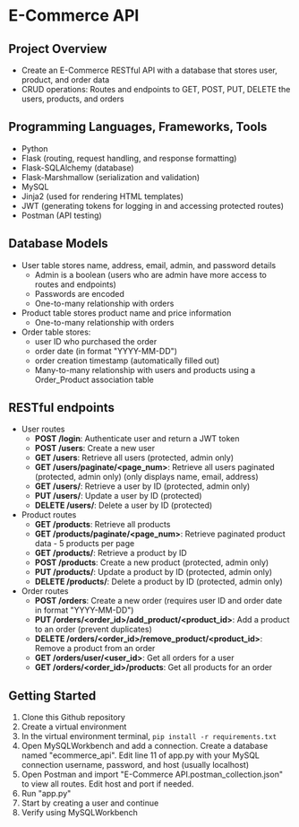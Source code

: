 # E-Commerce API

## Project Overview
- Create an E-Commerce RESTful API with a database that stores user, product, and order data
- CRUD operations: Routes and endpoints to GET, POST, PUT, DELETE the users, products, and orders

## Programming Languages, Frameworks, Tools
- Python
- Flask (routing, request handling, and response formatting)
- Flask-SQLAlchemy (database)
- Flask-Marshmallow (serialization and validation)
- MySQL
- Jinja2 (used for rendering HTML templates)
- JWT (generating tokens for logging in and accessing protected routes)
- Postman (API testing)

## Database Models
- User table stores name, address, email, admin, and password details
    - Admin is a boolean (users who are admin have more access to routes and endpoints)
    - Passwords are encoded
    - One-to-many relationship with orders
- Product table stores product name and price information
    - One-to-many relationship with orders
- Order table stores:
    - user ID who purchased the order
    - order date (in format "YYYY-MM-DD")
    - order creation timestamp (automatically filled out)
    - Many-to-many relationship with users and products using a Order_Product association table

## RESTful endpoints
- User routes
    - **POST /login**: Authenticate user and return a JWT token
    - **POST /users**: Create a new user
    - **GET /users**: Retrieve all users (protected, admin only)
    - **GET /users/paginate/<page_num>**: Retrieve all users paginated (protected, admin only) (only displays name, email, address)
    - **GET /users/<id>**: Retrieve a user by ID (protected, admin only)
    - **PUT /users/<id>**: Update a user by ID (protected)
    - **DELETE /users/<id>**: Delete a user by ID (protected)
- Product routes
    - **GET /products**: Retrieve all products
    - **GET /products/paginate/<page_num>**: Retrieve paginated product data - 5 products per page
    - **GET /products/<id>**: Retrieve a product by ID
    - **POST /products**: Create a new product (protected, admin only)
    - **PUT /products/<id>**: Update a product by ID (protected, admin only)
    - **DELETE /products/<id>**: Delete a product by ID (protected, admin only)
- Order routes
    - **POST /orders**: Create a new order (requires user ID and order date in format "YYYY-MM-DD")
    - **PUT /orders/<order_id>/add_product/<product_id>**: Add a product to an order (prevent duplicates)
    - **DELETE /orders/<order_id>/remove_product/<product_id>**: Remove a product from an order
    - **GET /orders/user/<user_id>**: Get all orders for a user
    - **GET /orders/<order_id>/products**: Get all products for an order

## Getting Started
1. Clone this Github repository
2. Create a virtual environment
3. In the virtual environment terminal, `pip install -r requirements.txt`
4. Open MySQLWorkbench and add a connection. Create a database named "ecommerce_api". Edit line 11 of app.py with your MySQL connection username, password, and host (usually localhost)
5. Open Postman and import "E-Commerce API.postman_collection.json" to view all routes. Edit host and port if needed.
6. Run "app.py"
7. Start by creating a user and continue
8. Verify using MySQLWorkbench